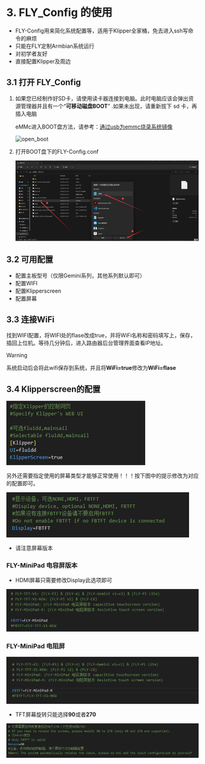 

#  3. FLY_Config 的使用

* FLY-Config用来简化系统配置等，适用于Klipper全家桶，免去进入ssh写命令的麻烦
* 只能在FLY定制Armbian系统运行
* 对初学者友好
* 直接配置Klipper及周边

## 3.1 打开 FLY_Config

1. 如果您已经制作好SD卡，请使用读卡器连接到电脑。此时电脑应该会弹出资源管理器并且有一个“**可移动磁盘BOOT**” .如果未出现，请重新拔下 sd 卡，再插入电脑

   eMMc进入BOOT盘方法，请参考：[通过usb为emmc烧录系统镜像](/board/fly_pi/FLY_π_description1?id=_2-通过usb为emmc烧录系统镜像)

   ![open_boot](../../images/boards/fly_pi/open_boot.png)

   

2. 打开BOOT盘下的FLY-Config.conf

   ![open_flyconfig](../../images/boards/fly_pi/open_flyconfig.png)

## 3.2 可用配置

* 配置主板型号（仅限Gemini系列，其他系列默认即可）
* 配置WIFI
* 配置Klipperscreen
* 配置屏幕

## 3.3 连接WiFi

   找到WIFI配置，将WIFI处的flase改成true，并将WiFi名称和密码填写上，保存，插回上位机。等待几分钟后，进入路由器后台管理界面查看IP地址。

> [!Warning]
>
> 系统启动后会将此wifi保存到系统，并且将**WiFi=true**修改为**WiFi=flase**

## 3.4 Klipperscreen的配置

![config1](../../images/boards/fly_pi/config1.png)

另外还需要指定使用的屏幕类型才能够正常使用！！！按下图中的提示修改为对应的配置即可。

![tft](../../images/boards/fly_pi/tft1.png)

* 请注意屏幕版本

<!-- tabs:start -->

### **FLY-MiniPad 电容屏版本**

* HDMI屏幕只需要修改Display此选项即可

![tft](../../images/boards/fly_mini_pad/MiniPad.png)

### **FLY-MiniPad 电阻屏**

![tft1](../../images/boards/fly_mini_pad/R.png)

<!-- tabs:end -->

* TFT屏幕旋转只能选择**90**或者**270**

![tft](../../images/boards/fly_pi/tft3.png)

